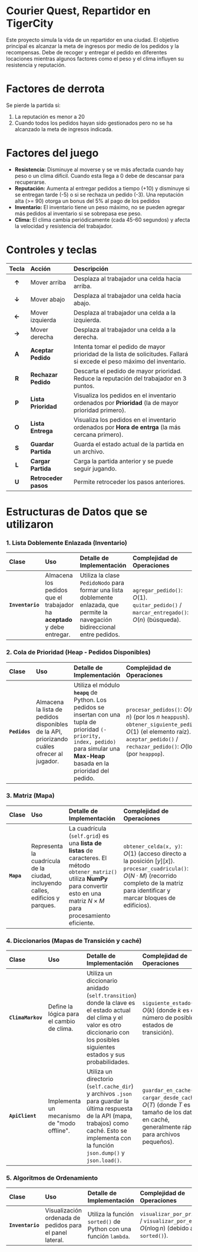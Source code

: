 # Courier Quest, Repartidor en TigerCity
Este proyecto simula la vida de un repartidor en una ciudad. El objetivo principal es alcanzar la meta de ingresos por medio de los pedidos y la recompensas. Debe de recoger y entregar el pedido en diferentes locaciones mientras algunos factores como el peso y el clima influyen su resistencia y reputación. 

# Factores de derrota 
Se pierde la partida si:
1. La reputación es menor a 20
2. Cuando todos los pedidos hayan sido gestionados pero no se ha alcanzado la meta de ingresos indicada. 

# Factores del juego
- **Resistencia:** Disminuye al moverse y se ve más afectada cuando hay peso o un clima díficil. Cuando esta llega a 0 debe de descansar para recuperarse.
- **Reputación:** Aumenta al entregar pedidos a tiempo (+10) y disminuye si se entregan tarde (-5) o si se rechaza un pedido (-3). Una reputación alta (>= 90) otorga un bonus del 5% al pago de los pedidos 
- **Inventario:** El inventario tiene un peso máximo, no se pueden agregar más pedidos al inventario si se sobrepasa ese peso. 
- **Clima:** El clima cambia periódicamente (cada 45-60 segundos) y afecta la velocidad y resistencia del trabajador.

# Controles y teclas
| Tecla | Acción               | Descripción |
| :---: | :---                 | :--- |
| **↑** | Mover arriba         | Desplaza al trabajador una celda hacia arriba.                                                                               |
| **↓** | Mover abajo          | Desplaza al trabajador una celda hacia abajo.                                                                                |
| **←** | Mover izquierda      | Desplaza al trabajador una celda a la izquierda.                                                                             |
| **→** | Mover derecha        | Desplaza al trabajador una celda a la derecha.                                                                               |
| **A** | **Aceptar Pedido**   | Intenta tomar el pedido de mayor prioridad de la lista de solicitudes. Fallará si excede el peso máximo del inventario.      |
| **R** | **Rechazar Pedido**  | Descarta el pedido de mayor prioridad. Reduce la reputación del trabajador en 3 puntos.                                      |
| **P** | **Lista Prioridad**  | Visualiza los pedidos en el inventario ordenados por **Prioridad** (la de mayor prioridad primero).                          |
| **O** | **Lista Entrega**    | Visualiza los pedidos en el inventario ordenados por **Hora de entrga** (la más cercana primero).                            |
| **S** | **Guardar Partida**  | Guarda el estado actual de la partida en un archivo. |
| **L** | **Cargar Partida**   | Carga la partida anterior y se puede seguir jugando.                   |
| **U** | **Retroceder pasos**   | Permite retroceder los pasos anteriores.                   |


# Estructuras de Datos que se utilizaron
### 1. Lista Doblemente Enlazada (Inventario)

| Clase | Uso | Detalle de Implementación | Complejidad de Operaciones |
| :--- | :--- | :--- | :--- |
| **`Inventario`** | Almacena los pedidos que el trabajador ha **aceptado** y debe entregar. | Utiliza la clase `PedidoNodo` para formar una lista doblemente enlazada, que permite la navegación bidireccional entre pedidos. | `agregar_pedido()`: $O(1)$. `quitar_pedido()` / `marcar_entregado()`: $O(n)$ (búsqueda). |

### 2. Cola de Prioridad (Heap - Pedidos Disponibles)

| Clase | Uso | Detalle de Implementación | Complejidad de Operaciones |
| :--- | :--- | :--- | :--- |
| **`Pedidos`** | Almacena la lista de pedidos disponibles de la API, priorizando cuáles ofrecer al jugador. | Utiliza el módulo **`heapq`** de Python. Los pedidos se insertan con una tupla de prioridad `(-priority, index, pedido)` para simular una **Max-Heap** basada en la prioridad del pedido. | `procesar_pedidos()`: $O(n \log n)$ (por los $n$ `heappush`). `obtener_siguiente_pedido()`: $O(1)$ (el elemento raíz). `aceptar_pedido()` / `rechazar_pedido()`: $O(\log n)$ (por `heappop`). |

### 3. Matriz (Mapa)

| Clase | Uso | Detalle de Implementación | Complejidad de Operaciones |
| :--- | :--- | :--- | :--- |
| **`Mapa`** | Representa la cuadrícula de la ciudad, incluyendo calles, edificios y parques. | La cuadrícula (`self.grid`) es una **lista de listas** de caracteres. El método `obtener_matriz()` utiliza **NumPy** para convertir esto en una matriz $N \times M$ para procesamiento eficiente. | `obtener_celda(x, y)`: $O(1)$ (acceso directo a la posición $[y][x]$). `procesar_cuadricula()`: $O(N \cdot M)$ (recorrido completo de la matriz para identificar y marcar bloques de edificios). |

### 4. Diccionarios (Mapas de Transición y caché)

| Clase | Uso | Detalle de Implementación | Complejidad de Operaciones |
| :--- | :--- | :--- | :--- |
| **`ClimaMarkov`** | Define la lógica para el cambio de clima. | Utiliza un diccionario anidado (`self.transition`) donde la clave es el estado actual del clima y el valor es otro diccionario con los posibles siguientes estados y sus probabilidades. | `siguiente_estado()`: $O(k)$ (donde $k$ es el número de posibles estados de transición). |
| **`ApiClient`** | Implementa un mecanismo de "modo offline". | Utiliza un directorio (`self.cache_dir`) y archivos `.json` para guardar la última respuesta de la API (mapa, trabajos) como caché. Esto se implementa con la función `json.dump()` y `json.load()`. | `guardar_en_cache()` / `cargar_desde_cache()`: $O(T)$ (donde $T$ es el tamaño de los datos en caché, generalmente rápido para archivos pequeños). |

### 5. Algoritmos de Ordenamiento

| Clase | Uso | Detalle de Implementación | Complejidad de Operaciones |
| :--- | :--- | :--- | :--- |
| **`Inventario`** | Visualización ordenada de pedidos para el panel lateral. | Utiliza la función `sorted()` de Python con una función `lambda`. | `visualizar_por_prioridad()` / `visualizar_por_entrega()`: $O(n \log n)$ (debido al uso de `sorted()`). |

